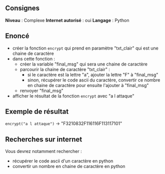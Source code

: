 ## Consignes

**Niveau** : Complexe
**Internet autorisé** : oui
**Langage** : Python

## Enoncé

- créer la fonction `encrypt` qui prend en paramètre "txt_clair" qui est une chaine de caractère
- dans cette fonction :
	- créer la variable "final_msg" qui sera une chaine de caractère
	- parcourir la chaine de caractère "txt_clair" :
		- si le caractère est la lettre "a", ajouter la lettre "F" à "final_msg"
		- sinon, récupérer le code ascii du caractère, convertir ce nombre en chaine de caractère pour ensuite l'ajouter à "final_msg"
	- renvoyer "final_msg"
- afficher le résultat de la fonction `encrypt` avec "a l attaque"

## Exemple de résultat

`encrypt("a l attaque")` -> "F3210832F116116F113117101"

## Recherches sur internet

Vous devrez notamment rechercher :
- récupérer le code ascii d'un caractère en python
- convertir un nombre en chaine de caractère en python